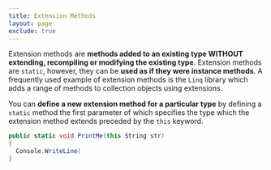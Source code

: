 ```yaml
---
title: Extension Methods
layout: page
exclude: true
---
```


Extension methods are **methods added to an existing type WITHOUT extending, recompiling or modifying the existing type**. Extension methods are `static`, however, they can be **used as if they were instance methods**. A frequently used example of extension methods is the `Linq` library which adds a range of methods to collection objects using extensions.

You can **define a new extension method for a particular type** by defining a `static` method the first parameter of which specifies the type which the extension method extends preceded by the `this` keyword.
```csharp
public static void PrintMe(this String str)
{
  Console.WriteLine(
}
```
<!--stackedit_data:
eyJoaXN0b3J5IjpbMTc1MTExODcxMSw4NDU4MDkwNl19
-->